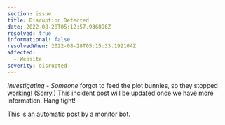 ```yaml
---
section: issue
title: Disruption Detected
date: 2022-08-28T05:12:57.936896Z
resolved: true
informational: false
resolvedWhen: 2022-08-28T05:15:33.192104Z
affected:
  - Website
severity: disrupted
---
```

*Investigating* - _Someone_ forgot to feed the plot bunnies, so they stopped working! (Sorry.) This incident post will be updated once we have more information. Hang tight!

This is an automatic post by a monitor bot.
        